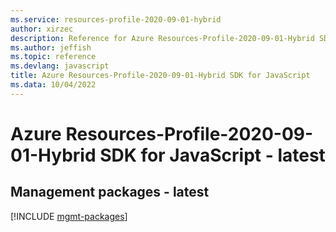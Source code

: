 ```yaml
---
ms.service: resources-profile-2020-09-01-hybrid
author: xirzec
description: Reference for Azure Resources-Profile-2020-09-01-Hybrid SDK for JavaScript
ms.author: jeffish
ms.topic: reference
ms.devlang: javascript
title: Azure Resources-Profile-2020-09-01-Hybrid SDK for JavaScript
ms.data: 10/04/2022
---
```

# Azure Resources-Profile-2020-09-01-Hybrid SDK for JavaScript - latest

## Management packages - latest
[!INCLUDE [mgmt-packages](resources-profile-2020-09-01-hybrid-mgmt-index.md)]
